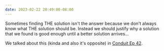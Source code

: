 ```yaml
---
date: 2023-02-22 20:49:00-08:00
---
```


Sometimes finding THE solution isn't the answer because we don't always know what THE solution should be. Instead we should justify why a solution that we found is good enough until a better solution arrives...

We talked about this (kinda and also it's opposite) in [Conduit Ep 42](https://relay.fm/conduit).
